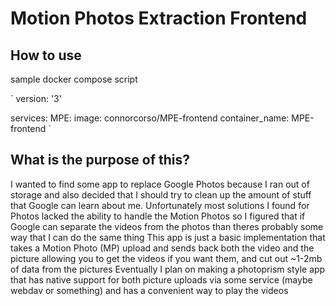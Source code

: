 # Motion Photos Extraction Frontend

## How to use

sample docker compose script

`
version: '3'

services:
  MPE:
    image: connorcorso/MPE-frontend
    container_name: MPE-frontend
`
## What is the purpose of this?
I wanted to find some app to replace Google Photos because I ran out of storage and also decided that I should try to clean up the amount of stuff that Google can learn about me.
Unfortunately most solutions I found for Photos lacked the ability to handle the Motion Photos so I figured that if Google can separate the videos from the photos than theres probably some way that I can do the same thing
This app is just a basic implementation that takes a Motion Photo (MP) upload and sends back both the video and the picture allowing you to get the videos if you want them, and cut out ~1-2mb of data from the pictures
Eventually I plan on making a photoprism style app that has native support for both picture uploads via some service (maybe webdav or something) and has a convenient way to play the videos